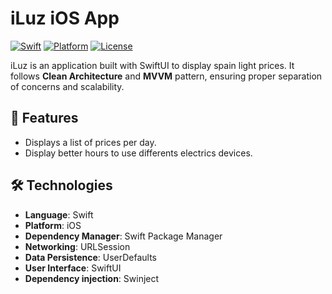 # iLuz iOS App

[![Swift](https://img.shields.io/badge/Swift-5.0-orange.svg)](https://swift.org)
[![Platform](https://img.shields.io/badge/Platform-iOS-lightgrey.svg)](https://developer.apple.com/ios/)
[![License](https://img.shields.io/badge/License-MIT-blue.svg)](https://opensource.org/licenses/MIT)


iLuz is an application built with SwiftUI to display spain light prices. It follows **Clean Architecture** and **MVVM** pattern, ensuring proper separation of concerns and scalability.


## 🚀 Features

- Displays a list of prices per day.
- Display better hours to use differents electrics devices.


## 🛠️ Technologies

- **Language**: Swift
- **Platform**: iOS
- **Dependency Manager**: Swift Package Manager
- **Networking**: URLSession
- **Data Persistence**: UserDefaults
- **User Interface**: SwiftUI
- **Dependency injection**: Swinject

